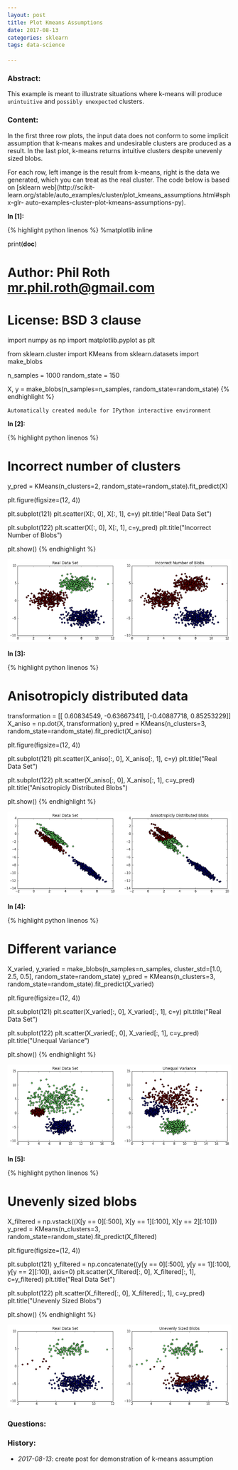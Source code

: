 ```yaml
---
layout: post
title: Plot Kmeans Assumptions
date: 2017-08-13 
categories: sklearn
tags: data-science
 
--- 
```

 
### Abstract:
This example is meant to illustrate situations where k-means will produce
`unintuitive` and `possibly unexpected` clusters.<br> 
 
### Content:  
In the first three row plots, the input data does not conform to some implicit
assumption that k-means makes and
undesirable clusters are produced as a result. In the last plot, k-means returns
intuitive clusters despite unevenly sized blobs. 
 
For each row, left imange is the result from k-means, right is the data we
generated, which you can treat as the real cluster. The code below is based on
[sklearn web](http://scikit-
learn.org/stable/auto_examples/cluster/plot_kmeans_assumptions.html#sphx-glr-
auto-examples-cluster-plot-kmeans-assumptions-py). 

**In [1]:**

{% highlight python linenos %}
%matplotlib inline

print(__doc__)

# Author: Phil Roth <mr.phil.roth@gmail.com>
# License: BSD 3 clause

import numpy as np
import matplotlib.pyplot as plt

from sklearn.cluster import KMeans
from sklearn.datasets import make_blobs


n_samples = 1000
random_state = 150

X, y = make_blobs(n_samples=n_samples, random_state=random_state)
{% endhighlight %}

    Automatically created module for IPython interactive environment


**In [2]:**

{% highlight python linenos %}
# Incorrect number of clusters
y_pred = KMeans(n_clusters=2, random_state=random_state).fit_predict(X)

plt.figure(figsize=(12, 4))

plt.subplot(121)
plt.scatter(X[:, 0], X[:, 1], c=y)
plt.title("Real Data Set")

plt.subplot(122)
plt.scatter(X[:, 0], X[:, 1], c=y_pred)
plt.title("Incorrect Number of Blobs")

plt.show()
{% endhighlight %}

 
![png](/assets/2017-08-13-plot-kmeans-assumptions_files/2017-08-13-plot-kmeans-assumptions_8_0.png) 


**In [3]:**

{% highlight python linenos %}
# Anisotropicly distributed data
transformation = [[ 0.60834549, -0.63667341], [-0.40887718, 0.85253229]]
X_aniso = np.dot(X, transformation)
y_pred = KMeans(n_clusters=3, random_state=random_state).fit_predict(X_aniso)

plt.figure(figsize=(12, 4))

plt.subplot(121)
plt.scatter(X_aniso[:, 0], X_aniso[:, 1], c=y)
plt.title("Real Data Set")

plt.subplot(122)
plt.scatter(X_aniso[:, 0], X_aniso[:, 1], c=y_pred)
plt.title("Anisotropicly Distributed Blobs")

plt.show()
{% endhighlight %}

 
![png](/assets/2017-08-13-plot-kmeans-assumptions_files/2017-08-13-plot-kmeans-assumptions_9_0.png) 


**In [4]:**

{% highlight python linenos %}
# Different variance
X_varied, y_varied = make_blobs(n_samples=n_samples,
                                cluster_std=[1.0, 2.5, 0.5],
                                random_state=random_state)
y_pred = KMeans(n_clusters=3, random_state=random_state).fit_predict(X_varied)

plt.figure(figsize=(12, 4))

plt.subplot(121)
plt.scatter(X_varied[:, 0], X_varied[:, 1], c=y)
plt.title("Real Data Set")

plt.subplot(122)
plt.scatter(X_varied[:, 0], X_varied[:, 1], c=y_pred)
plt.title("Unequal Variance")

plt.show()
{% endhighlight %}

 
![png](/assets/2017-08-13-plot-kmeans-assumptions_files/2017-08-13-plot-kmeans-assumptions_10_0.png) 


**In [5]:**

{% highlight python linenos %}
# Unevenly sized blobs
X_filtered = np.vstack((X[y == 0][:500], X[y == 1][:100], X[y == 2][:10]))
y_pred = KMeans(n_clusters=3, random_state=random_state).fit_predict(X_filtered)

plt.figure(figsize=(12, 4))

plt.subplot(121)
y_filtered = np.concatenate((y[y == 0][:500], y[y == 1][:100], y[y == 2][:10]), axis=0)
plt.scatter(X_filtered[:, 0], X_filtered[:, 1], c=y_filtered)
plt.title("Real Data Set")

plt.subplot(122)
plt.scatter(X_filtered[:, 0], X_filtered[:, 1], c=y_pred)
plt.title("Unevenly Sized Blobs")

plt.show()
{% endhighlight %}

 
![png](/assets/2017-08-13-plot-kmeans-assumptions_files/2017-08-13-plot-kmeans-assumptions_11_0.png) 

 
### Questions: 
 
### History: 
* <em>2017-08-13</em>: create post for demonstration of k-means assumption 
